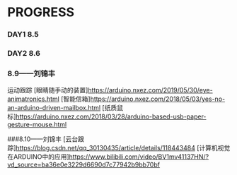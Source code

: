 # PROGRESS

### DAY1 8.5

### DAY2 8.6

### 8.9——刘锦丰
运动跟踪
[眼睛随手动的装置]<https://arduino.nxez.com/2019/05/30/eye-animatronics.html>
[智能信箱]<https://arduino.nxez.com/2018/05/03/yes-no-an-arduino-driven-mailbox.html>
[纸质鼠标]<https://arduino.nxez.com/2018/03/28/arduino-based-usb-paper-gesture-mouse.html>

###8.10——刘锦丰
[云台跟踪]<https://blog.csdn.net/qq_30130435/article/details/118443484>
[计算机视觉在ARDUINO中的应用]<https://www.bilibili.com/video/BV1mv41137HN/?vd_source=ba36e0e3229d6690d7c77942b9bb70bf>